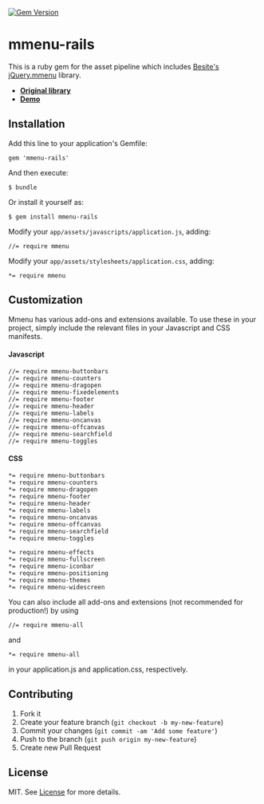 [![Gem Version](https://badge.fury.io/rb/mmenu-rails.png)](http://badge.fury.io/rb/mmenu-rails)

# mmenu-rails

This is a ruby gem for the asset pipeline which includes [Besite's][besite] [jQuery.mmenu][library] library.

- [**Original library**][library]
- [**Demo**][demo]


[besite]: https://github.com/BeSite
[library]: https://github.com/BeSite/jQuery.mmenu
[demo]: http://mmenu.frebsite.nl/

## Installation

Add this line to your application's Gemfile:

    gem 'mmenu-rails'

And then execute:

    $ bundle

Or install it yourself as:

    $ gem install mmenu-rails

Modify your `app/assets/javascripts/application.js`, adding:

  ```
  //= require mmenu
  ```

Modify your `app/assets/stylesheets/application.css`, adding:

  ```
  *= require mmenu
  ```

## Customization

Mmenu has various add-ons and extensions available. To use these in your project, simply include the relevant files in your Javascript and CSS manifests. 

#### Javascript

  ```
  //= require mmenu-buttonbars
  //= require mmenu-counters
  //= require mmenu-dragopen
  //= require mmenu-fixedelements
  //= require mmenu-footer
  //= require mmenu-header
  //= require mmenu-labels
  //= require mmenu-oncanvas
  //= require mmenu-offcanvas
  //= require mmenu-searchfield
  //= require mmenu-toggles
  ```

#### CSS

  ```
  *= require mmenu-buttonbars
  *= require mmenu-counters
  *= require mmenu-dragopen
  *= require mmenu-footer
  *= require mmenu-header
  *= require mmenu-labels
  *= require mmenu-oncanvas
  *= require mmenu-offcanvas
  *= require mmenu-searchfield
  *= require mmenu-toggles

  *= require mmenu-effects
  *= require mmenu-fullscreen
  *= require mmenu-iconbar
  *= require mmenu-positioning
  *= require mmenu-themes
  *= require mmenu-widescreen
  ```

You can also include all add-ons and extensions (not recommended for production!) by using

  ```
  //= require mmenu-all
  ```

and

  ```
  *= require mmenu-all
  ```

in your application.js and application.css, respectively.

## Contributing

1. Fork it
2. Create your feature branch (`git checkout -b my-new-feature`)
3. Commit your changes (`git commit -am 'Add some feature'`)
4. Push to the branch (`git push origin my-new-feature`)
5. Create new Pull Request

## License

MIT. See [License] for more details.

[License]: http://github.com/akosipc/mmenu-rails/blob/master/LICENSE.txt
